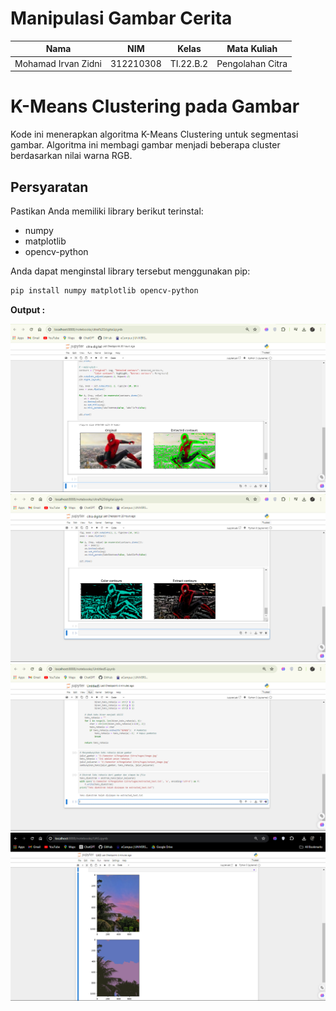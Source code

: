 # Manipulasi Gambar Cerita

| Nama        | NIM       | Kelas     | Mata Kuliah      |
| ----------- | --------- | --------- | ---------------- |
| Mohamad Irvan Zidni | 312210308 | TI.22.B.2 | Pengolahan Citra |

# K-Means Clustering pada Gambar

Kode ini menerapkan algoritma K-Means Clustering untuk segmentasi gambar. Algoritma ini membagi gambar menjadi beberapa cluster berdasarkan nilai warna RGB.

## Persyaratan

Pastikan Anda memiliki library berikut terinstal:

- numpy
- matplotlib
- opencv-python

Anda dapat menginstal library tersebut menggunakan pip:

```bash
pip install numpy matplotlib opencv-python
```




**Output :** <br>

![img](https://github.com/NurAkbarr/Pengolahan-Citra/blob/8240d649043e8ab75bd21e4b7f2c4d6337a85ac4/assets/Screenshot%202024-05-30%20165611.png)
![img](https://github.com/NurAkbarr/Pengolahan-Citra/blob/8240d649043e8ab75bd21e4b7f2c4d6337a85ac4/assets/Screenshot%202024-05-30%20165625.png)
![img](https://github.com/NurAkbarr/Pengolahan-Citra/blob/dd69fa13d44b90493a4a7098851ffc630434f1dd/assets/Screenshot%202024-06-11%20185322.png)
![img](https://github.com/NurAkbarr/Pengolahan-Citra/blob/84e5a343ca520a79fe569e946c113f578f20e0d9/assets/UAS.png)


